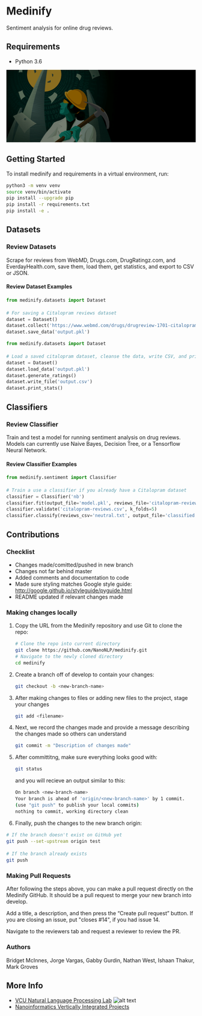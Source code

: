 # Medinify

Sentiment analysis for online drug reviews.

## Requirements

* Python 3.6

![Test Image 1](readmeassets/nlplab.png)

## Getting Started

To install medinify and requirements in a virtual environment, run:

```bash
python3 -m venv venv
source venv/bin/activate
pip install --upgrade pip
pip install -r requirements.txt
pip install -e .
```

## Datasets

### Review Datasets

Scrape for reviews from WebMD, Drugs.com, DrugRatingz.com, and EverdayHealth.com, save them, load them, get statistics, and export to CSV or JSON.

#### Review Dataset Examples

```python
from medinify.datasets import Dataset

# For saving a Citalopram reviews dataset
dataset = Dataset()
dataset.collect('https://www.webmd.com/drugs/drugreview-1701-citalopram-oral.aspx?drugid=1701&drugname=citalopram-oral')
dataset.save_data('output.pkl')
```

```python
from medinify.datasets import Dataset

# Load a saved citalopram dataset, cleanse the data, write CSV, and print stats
dataset = Dataset()
dataset.load_data('output.pkl')
dataset.generate_ratings()
dataset.write_file('output.csv')
dataset.print_stats()
```

## Classifiers

### Review Classifier

Train and test a model for running sentiment analysis on drug reviews. Models can currently use Naive Bayes, Decision Tree, or a Tensorflow Neural Network.

#### Review Classifier Examples

```python
from medinify.sentiment import Classifier

# Train a use a classifier if you already have a Citalopram dataset
classifier = Classifier('nb')
classifier.fit(output_file='model.pkl', reviews_file='citalopram-reviews.csv')
classifier.validate('citalopram-reviews.csv', k_folds=5)
classifier.classify(reviews_csv='neutral.txt', output_file='classified.txt', trained_model_file='model.pkl')
```

## Contributions

### Checklist

* Changes made/comitted/pushed in new branch
* Changes not far behind master
* Added comments and documentation to code
* Made sure styling matches Google style guide: <http://google.github.io/styleguide/pyguide.html>
* README updated if relevant changes made

### Making changes locally

1. Copy the URL from the Medinify repository and use Git to clone the repo:

    ```bash
    # Clone the repo into current directory
    git clone https://github.com/NanoNLP/medinify.git
    # Navigate to the newly cloned directory
    cd medinify
    ```

2. Create a branch off of develop to contain your changes:

    ```bash
    git checkout -b <new-branch-name>
    ```

3. After making changes to files or adding new files to the project, stage your changes

    ```bash
    git add <filename>
    ```

4. Next, we record the changes made and provide a message describing the changes made so others can understand

    ```bash
    git commit -m "Description of changes made"
    ```

5. After committitng, make sure everything looks good with:

    ```bash
    git status
    ```

    and you will recieve an output similar to this:

    ```bash
    On branch <new-branch-name>
    Your branch is ahead of 'origin/<new-branch-name>' by 1 commit.
    (use "git push" to publish your local commits)
    nothing to commit, working directory clean
    ```

6. Finally, push the changes to the new branch origin:

```bash
# If the branch doesn't exist on GitHub yet
git push --set-upstream origin test

# If the branch already exists
git push
```

### Making Pull Requests

After following the steps above, you can make a pull request directly on the Medinify GitHub. It should be a pull request to merge your new branch into develop.

Add a title, a description, and then press the “Create pull request” button. If you are closing an issue, put "closes #14", if you had issue 14.

Navigate to the reviewers tab and request a reviewer to review the PR.

### Authors

Bridget McInnes, Jorge Vargas, Gabby Gurdin, Nathan West, Ishaan Thakur, Mark Groves

## More Info

* [VCU Natural Language Processing Lab](https://nlp.cs.vcu.edu/)     ![alt text](https://nlp.cs.vcu.edu/images/vcu_head_logo "VCU")
* [Nanoinformatics Vertically Integrated Projects](https://rampages.us/nanoinformatics/)